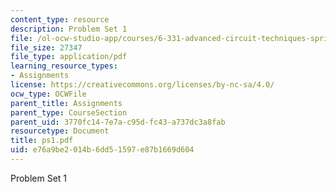 ```yaml
---
content_type: resource
description: Problem Set 1
file: /ol-ocw-studio-app/courses/6-331-advanced-circuit-techniques-spring-2002/e76a9be2014b6dd51597e87b1669d604_ps1.pdf
file_size: 27347
file_type: application/pdf
learning_resource_types:
- Assignments
license: https://creativecommons.org/licenses/by-nc-sa/4.0/
ocw_type: OCWFile
parent_title: Assignments
parent_type: CourseSection
parent_uid: 3770fc14-7e7a-c95d-fc43-a737dc3a8fab
resourcetype: Document
title: ps1.pdf
uid: e76a9be2-014b-6dd5-1597-e87b1669d604
---
```

Problem Set 1